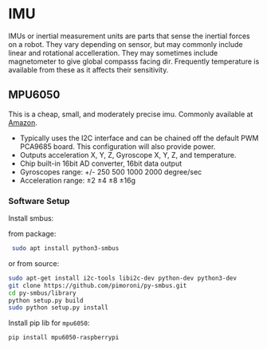 # IMU

IMUs or inertial measurement units are parts that sense the inertial forces on a robot. They vary depending on sensor, but may commonly include linear and rotational accelleration. They may sometimes include magnetometer to give global compasss facing dir. Frequently temperature is available from these as it affects their sensitivity.

## MPU6050

This is a cheap, small, and moderately precise imu. Commonly available at [Amazon](https://www.amazon.com/s/ref=nb_sb_noss_2?url=search-alias%3Dindustrial&field-keywords=MPU6050).


* Typically uses the I2C interface and can be chained off the default PWM PCA9685 board. This configuration will also provide power.
* Outputs acceleration X, Y, Z, Gyroscope X, Y, Z, and temperature.
* Chip built-in 16bit AD converter, 16bit data output
* Gyroscopes range: +/- 250 500 1000 2000 degree/sec
* Acceleration range: ±2 ±4 ±8 ±16g

### Software Setup

Install smbus:

from package:

``` bash
 sudo apt install python3-smbus
```

or from source:

```bash
sudo apt-get install i2c-tools libi2c-dev python-dev python3-dev
git clone https://github.com/pimoroni/py-smbus.git
cd py-smbus/library
python setup.py build
sudo python setup.py install
```

Install pip lib for `mpu6050`:

```bash
pip install mpu6050-raspberrypi
```

